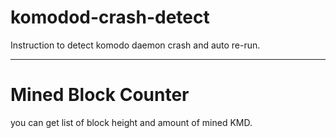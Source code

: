 # komodod-crash-detect

Instruction to detect komodo daemon crash and auto re-run.

--------------------

# Mined Block Counter

you can get list of block height and amount of mined KMD.

